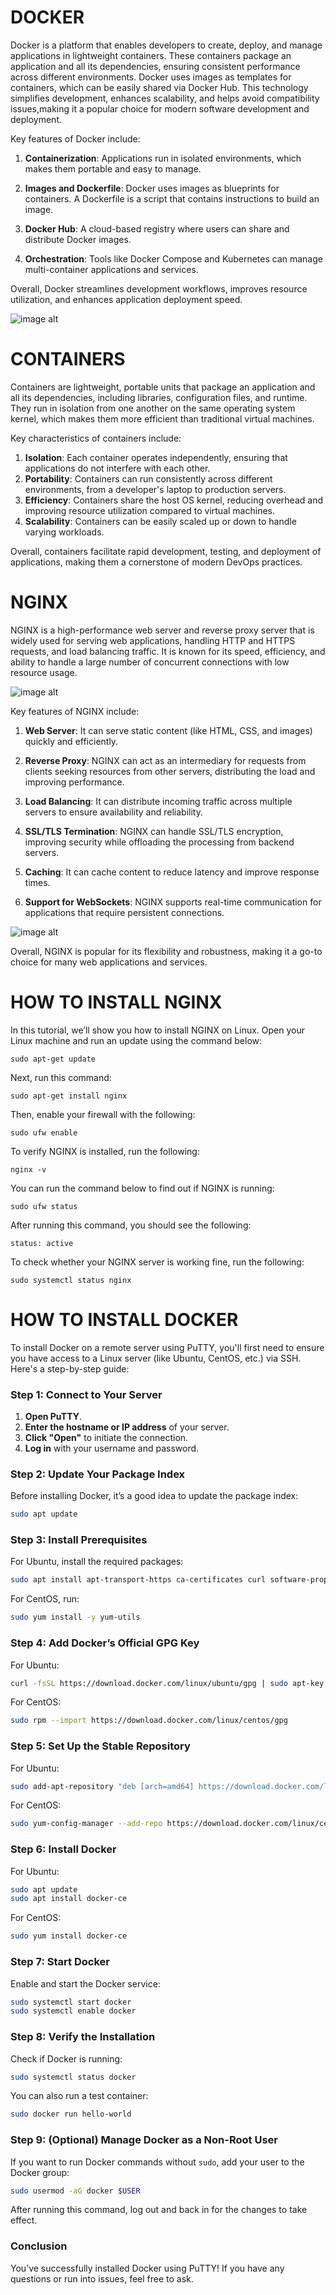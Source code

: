 # DOCKER
Docker is a platform that enables developers to create, deploy, and manage applications in lightweight containers. These containers package an application and all its dependencies, ensuring consistent 
performance across different environments. Docker uses images as templates for containers, which can be easily shared via Docker Hub. This technology simplifies development, enhances scalability, and
helps avoid compatibility issues,making it a popular choice for modern software development and deployment.

Key features of Docker include:

1. **Containerization**: Applications run in isolated environments, which makes them portable and easy to manage.

2. **Images and Dockerfile**: Docker uses images as blueprints for containers. A Dockerfile is a script that contains instructions to build an image.

3. **Docker Hub**: A cloud-based registry where users can share and distribute Docker images.

4. **Orchestration**: Tools like Docker Compose and Kubernetes can manage multi-container applications and services.

Overall, Docker streamlines development workflows, improves resource utilization, and enhances application deployment speed.

![image alt](https://github.com/Gautam-io-dev/DOCKER/blob/933ec1d3c498383ab0562ab77af30e263d2ff7c3/docker.png)

# CONTAINERS

Containers are lightweight, portable units that package an application and all its dependencies, including libraries, configuration files, and runtime. They run in isolation from one another on the same operating system kernel, which makes them more efficient than traditional virtual machines.

Key characteristics of containers include:

1. **Isolation**: Each container operates independently, ensuring that applications do not interfere with each other.
2. **Portability**: Containers can run consistently across different environments, from a developer's laptop to production servers.
3. **Efficiency**: Containers share the host OS kernel, reducing overhead and improving resource utilization compared to virtual machines.
4. **Scalability**: Containers can be easily scaled up or down to handle varying workloads.

Overall, containers facilitate rapid development, testing, and deployment of applications, making them a cornerstone of modern DevOps practices.

# NGINX

NGINX is a high-performance web server and reverse proxy server that is widely used for serving web applications, handling HTTP and HTTPS requests, and load balancing traffic. It is known for its speed, efficiency, and ability to handle a large number of concurrent connections with low resource usage.

![image alt](https://github.com/Gautam-io-dev/DOCKER/blob/a52bcc864f4ebad1c9bc86a09706b6df40b37c97/NGINX.jpg)

Key features of NGINX include:

1. **Web Server**: It can serve static content (like HTML, CSS, and images) quickly and efficiently.

2. **Reverse Proxy**: NGINX can act as an intermediary for requests from clients seeking resources from other servers, distributing the load and improving performance.

3. **Load Balancing**: It can distribute incoming traffic across multiple servers to ensure availability and reliability.

4. **SSL/TLS Termination**: NGINX can handle SSL/TLS encryption, improving security while offloading the processing from backend servers.

5. **Caching**: It can cache content to reduce latency and improve response times.

6. **Support for WebSockets**: NGINX supports real-time communication for applications that require persistent connections.

![image alt](https://github.com/Gautam-io-dev/DOCKER/blob/c766cefe31e958d1ff5596cd73402224802b6170/NGINX%20WORKING.webp)   

Overall, NGINX is popular for its flexibility and robustness, making it a go-to choice for many web applications and services.

# HOW TO INSTALL NGINX

In this tutorial, we’ll show you how to install NGINX on Linux. Open your Linux machine and run an update using the command below:

    sudo apt-get update
    
Next, run this command: 

    sudo apt-get install nginx
    
Then, enable your firewall with the following: 

    sudo ufw enable
    
To verify NGINX is installed, run the following:

    nginx -v
    
You can run the command below to find out if NGINX is running:

    sudo ufw status
    
After running this command, you should see the following:

    status: active
    
To check whether your NGINX server is working fine, run the following:

    sudo systemctl status nginx

# HOW TO INSTALL DOCKER

To install Docker on a remote server using PuTTY, you'll first need to ensure you have access to a Linux server (like Ubuntu, CentOS, etc.) via SSH. Here's a step-by-step guide:

### Step 1: Connect to Your Server

1. **Open PuTTY**.
2. **Enter the hostname or IP address** of your server.
3. **Click "Open"** to initiate the connection.
4. **Log in** with your username and password.

### Step 2: Update Your Package Index

Before installing Docker, it’s a good idea to update the package index:

```bash
sudo apt update
```

### Step 3: Install Prerequisites

For Ubuntu, install the required packages:

```bash
sudo apt install apt-transport-https ca-certificates curl software-properties-common
```

For CentOS, run:

```bash
sudo yum install -y yum-utils
```

### Step 4: Add Docker’s Official GPG Key

For Ubuntu:

```bash
curl -fsSL https://download.docker.com/linux/ubuntu/gpg | sudo apt-key add -
```

For CentOS:

```bash
sudo rpm --import https://download.docker.com/linux/centos/gpg
```

### Step 5: Set Up the Stable Repository

For Ubuntu:

```bash
sudo add-apt-repository "deb [arch=amd64] https://download.docker.com/linux/ubuntu $(lsb_release -cs) stable"
```

For CentOS:

```bash
sudo yum-config-manager --add-repo https://download.docker.com/linux/centos/docker-ce.repo
```

### Step 6: Install Docker

For Ubuntu:

```bash
sudo apt update
sudo apt install docker-ce
```

For CentOS:

```bash
sudo yum install docker-ce
```

### Step 7: Start Docker

Enable and start the Docker service:

```bash
sudo systemctl start docker
sudo systemctl enable docker
```

### Step 8: Verify the Installation

Check if Docker is running:

```bash
sudo systemctl status docker
```

You can also run a test container:

```bash
sudo docker run hello-world
```

### Step 9: (Optional) Manage Docker as a Non-Root User

If you want to run Docker commands without `sudo`, add your user to the Docker group:

```bash
sudo usermod -aG docker $USER
```

After running this command, log out and back in for the changes to take effect.

### Conclusion

You’ve successfully installed Docker using PuTTY! If you have any questions or run into issues, feel free to ask.
